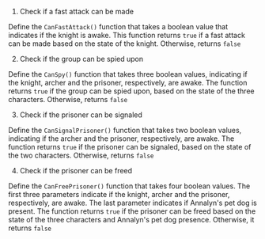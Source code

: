1. Check if a fast attack can be made

Define the <code>CanFastAttack()</code> function that takes a boolean value that indicates if the knight is awake. This function returns <code>true</code> if a fast attack can be made based on the state of the knight. Otherwise, returns <code>false</code>

2. Check if the group can be spied upon

Define the <code>CanSpy()</code> function that takes three boolean values, indicating if the knight, archer and the prisoner, respectively, are awake. The function returns <code>true</code> if the group can be spied upon, based on the state of the three characters. Otherwise, returns <code>false</code>


3. Check if the prisoner can be signaled

Define the <code>CanSignalPrisoner()</code> function that takes two boolean values, indicating if the archer and the prisoner, respectively, are awake. The function returns <code>true</code> if the prisoner can be signaled, based on the state of the two characters. Otherwise, returns <code>false</code>


4. Check if the prisoner can be freed

Define the <code>CanFreePrisoner()</code> function that takes four boolean values. The first three parameters indicate if the knight, archer and the prisoner, respectively, are awake. The last parameter indicates if Annalyn's pet dog is present. The function returns <code>true</code> if the prisoner can be freed based on the state of the three characters and Annalyn's pet dog presence. Otherwise, it returns <code>false</code>
